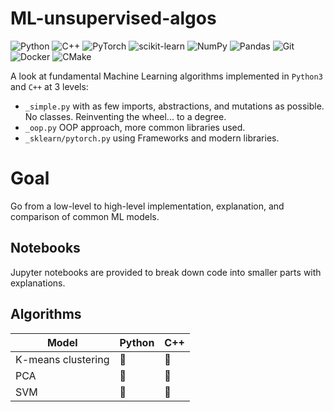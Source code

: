 # ML-unsupervised-algos
![Python](https://img.shields.io/badge/python-3670A0?style=for-the-badge&logo=python&logoColor=ffdd54)
![C++](https://img.shields.io/badge/c++-%2300599C.svg?style=for-the-badge&logo=c%2B%2B&logoColor=white)
![PyTorch](https://img.shields.io/badge/PyTorch-%23EE4C2C.svg?style=for-the-badge&logo=PyTorch&logoColor=white)
![scikit-learn](https://img.shields.io/badge/scikit--learn-%23F7931E.svg?style=for-the-badge&logo=scikit-learn&logoColor=white)
![NumPy](https://img.shields.io/badge/numpy-%23013243.svg?style=for-the-badge&logo=numpy&logoColor=white)
![Pandas](https://img.shields.io/badge/pandas-%23150458.svg?style=for-the-badge&logo=pandas&logoColor=white)
![Git](https://img.shields.io/badge/git-%23F05033.svg?style=for-the-badge&logo=git&logoColor=white)
![Docker](https://img.shields.io/badge/docker-%230db7ed.svg?style=for-the-badge&logo=docker&logoColor=white)
![CMake](https://img.shields.io/badge/CMake-%23008FBA.svg?style=for-the-badge&logo=cmake&logoColor=white)

A look at fundamental Machine Learning algorithms implemented in `Python3` and `C++` at 3 levels:
- `_simple.py` with as few imports, abstractions, and mutations as possible. No classes. Reinventing the wheel... to a degree.
- `_oop.py` OOP approach, more common libraries used.
- `_sklearn/pytorch.py` using Frameworks and modern libraries.
# Goal
Go from a low-level to high-level implementation, explanation, and comparison of common ML models.

## Notebooks
Jupyter notebooks are provided to break down code into smaller parts with explanations.
## Algorithms
| Model | Python | C++ |
| --- | --- | --- |
| K-means clustering | :hammer: | :calendar: |
| PCA | :calendar: | :calendar: |
| SVM | :calendar: | :calendar: |

